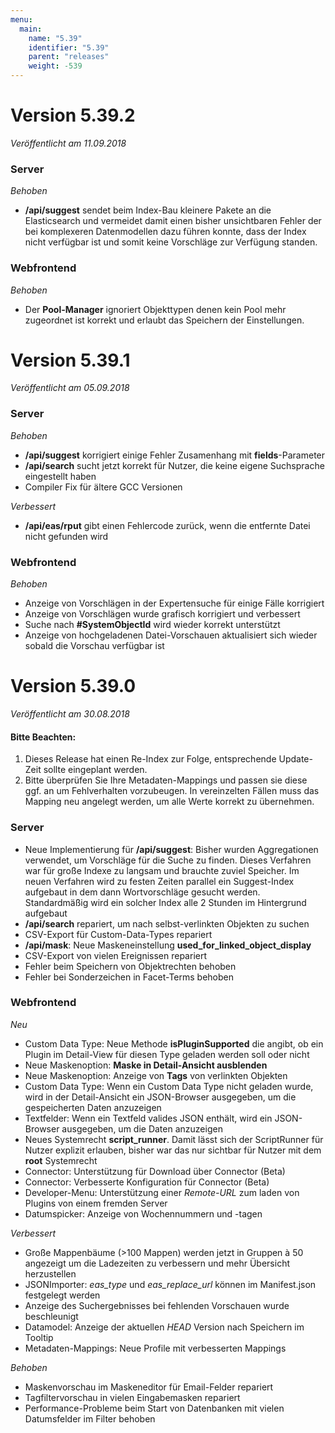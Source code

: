 ```yaml
---
menu:
  main:
    name: "5.39"
    identifier: "5.39"
    parent: "releases"
    weight: -539
---
```


# Version 5.39.2

*Veröffentlicht am 11.09.2018*

### Server

*Behoben*

* **/api/suggest** sendet beim Index-Bau kleinere Pakete an die Elasticsearch und vermeidet damit einen bisher unsichtbaren Fehler der bei komplexeren Datenmodellen dazu führen konnte, dass der Index nicht verfügbar ist und somit keine Vorschläge zur Verfügung standen.
 
### Webfrontend

*Behoben*

* Der **Pool-Manager** ignoriert Objekttypen denen kein Pool mehr zugeordnet ist korrekt und erlaubt das Speichern der Einstellungen.

# Version 5.39.1

*Veröffentlicht am 05.09.2018*

### Server

*Behoben*

* **/api/suggest** korrigiert einige Fehler Zusamenhang mit **fields**-Parameter
* **/api/search** sucht jetzt korrekt für Nutzer, die keine eigene Suchsprache eingestellt haben
* Compiler Fix für ältere GCC Versionen

*Verbessert*

* **/api/eas/rput** gibt einen Fehlercode zurück, wenn die entfernte Datei nicht gefunden wird

### Webfrontend

*Behoben*

* Anzeige von Vorschlägen in der Expertensuche für einige Fälle korrigiert
* Anzeige von Vorschlägen wurde grafisch korrigiert und verbessert
* Suche nach **#SystemObjectId** wird wieder korrekt unterstützt
* Anzeige von hochgeladenen Datei-Vorschauen aktualisiert sich wieder sobald die Vorschau verfügbar ist

# Version 5.39.0

*Veröffentlicht am 30.08.2018*

#### Bitte Beachten:

1. Dieses Release hat einen Re-Index zur Folge, entsprechende Update-Zeit sollte eingeplant werden.
2. Bitte überprüfen Sie Ihre Metadaten-Mappings und passen sie diese ggf. an um Fehlverhalten vorzubeugen. In vereinzelten Fällen muss das Mapping neu angelegt werden, um alle Werte korrekt zu übernehmen.

### Server

* Neue Implementierung für **/api/suggest**: Bisher wurden Aggregationen verwendet, um Vorschläge für die Suche zu finden. Dieses Verfahren war für große Indexe zu langsam und brauchte zuviel Speicher. Im neuen Verfahren wird zu festen Zeiten parallel ein Suggest-Index aufgebaut in dem dann Wortvorschläge gesucht werden. Standardmäßig wird ein solcher Index alle 2 Stunden im Hintergrund aufgebaut
* **/api/search** repariert, um nach selbst-verlinkten Objekten zu suchen
* CSV-Export für Custom-Data-Types repariert
* **/api/mask**: Neue Maskeneinstellung **used_for_linked_object_display**
* CSV-Export von vielen Ereignissen repariert
* Fehler beim Speichern von Objektrechten behoben
* Fehler bei Sonderzeichen in Facet-Terms behoben

### Webfrontend

*Neu*

- Custom Data Type: Neue Methode **isPluginSupported** die angibt, ob ein Plugin im Detail-View für diesen Type geladen werden soll oder nicht
- Neue Maskenoption: **Maske in Detail-Ansicht ausblenden**
- Neue Maskenoption: Anzeige von **Tags** von verlinkten Objekten
- Custom Data Type: Wenn ein Custom Data Type nicht geladen wurde, wird in der Detail-Ansicht ein JSON-Browser ausgegeben, um die gespeicherten Daten anzuzeigen
- Textfelder: Wenn ein Textfeld valides JSON enthält, wird ein JSON-Browser ausgegeben, um die Daten anzuzeigen
- Neues Systemrecht **script_runner**. Damit lässt sich der ScriptRunner für Nutzer explizit erlauben, bisher war das nur sichtbar für Nutzer mit dem **root** Systemrecht
- Connector: Unterstützung für Download über Connector (Beta)
- Connector: Verbesserte Konfiguration für Connector (Beta)
- Developer-Menu: Unterstützung einer *Remote-URL* zum laden von Plugins von einem fremden Server
- Datumspicker: Anzeige von Wochennummern und -tagen

*Verbessert*

* Große Mappenbäume (>100 Mappen) werden jetzt in Gruppen à 50 angezeigt um die Ladezeiten zu verbessern und mehr Übersicht herzustellen
* JSONImporter: *eas_type* und *eas_replace_url* können im Manifest.json festgelegt werden
* Anzeige des Suchergebnisses bei fehlenden Vorschauen wurde beschleunigt
* Datamodel: Anzeige der aktuellen *HEAD* Version nach Speichern im Tooltip
* Metadaten-Mappings: Neue Profile mit verbesserten Mappings

*Behoben*

* Maskenvorschau im Maskeneditor für Email-Felder repariert
* Tagfiltervorschau in vielen Eingabemasken repariert
* Performance-Probleme beim Start von Datenbanken mit vielen Datumsfelder im Filter behoben

